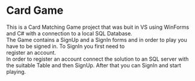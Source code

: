 # Card Game
This is a Card Matching Game project that was buit in VS using WinForms and C# with a connection to a local SQL Database.  
The Game contains a SignUp and a SignIn forms and in order to play you have to be signed in. To SignIn you first need to  
register an account.  
In order to register an account connect the solution to an SQL server with the suitable Table and then SignUp.
After that you can SignIn and start playing.
